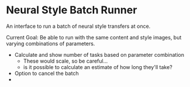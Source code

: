 Neural Style Batch Runner
========

An interface to run a batch of neural style transfers at once.

Current Goal: Be able to run with the same content and style images, but varying combinations of parameters.

- Calculate and show number of tasks based on parameter combination
  - These would scale, so be careful...
  - is it possible to calculate an estimate of how long they'll take?
- Option to cancel the batch
- 
